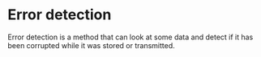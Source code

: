 # Error detection

Error detection is a method that can look at some data and detect if it has been corrupted while it was stored or transmitted.
